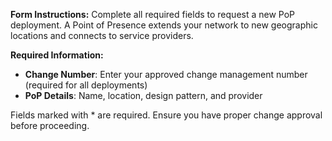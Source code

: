 **Form Instructions:** Complete all required fields to request a new PoP deployment.
A Point of Presence extends your network to new geographic locations and connects to service providers.

**Required Information:**
- **Change Number**: Enter your approved change management number (required for all deployments)
- **PoP Details**: Name, location, design pattern, and provider

Fields marked with * are required. Ensure you have proper change approval before proceeding.
